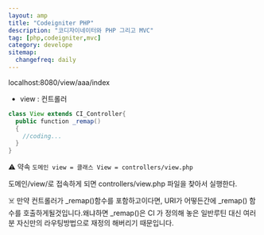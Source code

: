 ```yaml
---
layout: amp
title: "Codeigniter PHP"
description: "코디자이네이터와 PHP 그리고 MVC"
tag: [php,codeigniter,mvc]
category: develope
sitemap:
  changefreq: daily
---
```


localhost:8080/view/aaa/index

+ view : 컨트롤러
```java
class View extends CI_Controller{
  public function _remap()
  {
    //coding...
  }
}
```
⚠️ 약속
`도메인 view = 클래스 View = controllers/view.php`

도메인/view/로 접속하게 되면 controllers/view.php 파일을 찾아서 실행한다.

☠️ 만약 컨트롤러가 _remap()함수를 포함하고이다면, URI가 어떻든간에 _remap() 함수를 호출하게될것입니다.왜냐하면 _remap()은 CI 가 정의해 놓은 일반루틴 대신 여러분 자신만의 라우팅방법으로 재정의 해버리기 때문입니다.

